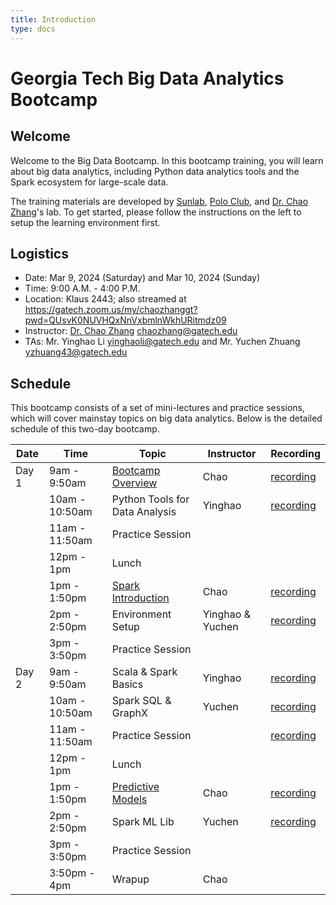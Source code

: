 ```yaml
---
title: Introduction
type: docs
---
```


# Georgia Tech Big Data Analytics Bootcamp

## Welcome

Welcome to the Big Data Bootcamp.  In this bootcamp training, you will learn about big data analytics, including Python data analytics tools and the Spark ecosystem for large-scale data.

The training materials are developed by [Sunlab](http://www.sunlab.org), [Polo Club](https://poloclub.github.io), and [Dr. Chao Zhang](http://chaozhang.org)'s lab. To get started, please follow the instructions on the left to setup the learning environment first.

## Logistics

- Date: Mar 9, 2024 (Saturday) and Mar 10, 2024 (Sunday)
- Time: 9:00 A.M. - 4:00 P.M.
- Location: Klaus 2443; also streamed at https://gatech.zoom.us/my/chaozhanggt?pwd=QUsvK0NUVHQxNnVxbmlnWkhURitmdz09
- Instructor: [Dr. Chao Zhang](http://chaozhang.org) chaozhang@gatech.edu
- TAs: Mr. Yinghao Li yinghaoli@gatech.edu and Mr. Yuchen Zhuang  yzhuang43@gatech.edu

## Schedule

This bootcamp consists of a set of mini-lectures and practice sessions, which will cover mainstay topics on big data analytics. Below is the detailed schedule of this two-day bootcamp.

<!-- | Date       | Time           | Topic                          |                  | -->
<!-- |------------|----------------|--------------------------------|------------------| -->
<!-- | Day 1 | 9am - 9:50am   | [Bootcamp Overview](https://www.dropbox.com/s/9idxxy9veczaz2n/01-introduction.pdf?dl=0)              | Chao             | -->
<!-- |            | 10am - 10:50am | Python Tools for Data Analysis | Yinghao          | -->
<!-- |            | 11am - 11:50am | Practice Session               |                  | -->
<!-- |            | 12pm - 1pm     | Lunch                          |                  | -->
<!-- |            | 1pm - 1:50pm   | [Spark Introduction](https://www.dropbox.com/s/a4wr8lavehgojmb/02-Spark.pdf?dl=0)             | Chao             | -->
<!-- |            | 2pm - 2:50pm   | Environment Setup              | Yinghao & Yuchen | -->
<!-- |            | 3pm - 3:50pm   | Practice Session               |                  | -->
<!-- | Day 2 | 9am - 9:50am   | Scala & Spark Basics           | Yinghao          | -->
<!-- |            | 10am - 10:50am | Spark SQL & GraphX             | Yuchen           | -->
<!-- |            | 11am - 11:50am | Practice Session               |                  | -->
<!-- |            | 12pm - 1pm     | Lunch                          |                  | -->
<!-- |            | 1pm - 1:50pm   | [Predictive Models](https://www.dropbox.com/s/wjsoyrey254pevq/03-predictive_modeling_pipeline.pdf?dl=0)              | Chao             | -->
<!-- |            | 2pm - 2:50pm   | Spark ML Lib                   | Yuchen           | -->
<!-- |            | 3pm - 3:50pm   | Practice Session               |                  | -->
<!-- |            | 3:50pm - 4pm   | Wrapup                         | Chao             | -->


| Date | Time | Topic | Instructor | Recording |
|------------|----------------|--------------------------------|------------------|------------------|
| Day 1 | 9am - 9:50am | [Bootcamp Overview](https://www.dropbox.com/s/9idxxy9veczaz2n/01-introduction.pdf?dl=0) | Chao | [recording](https://mediaspace.gatech.edu/media/Chao+Zhang%27s+Personal+Meeting+Room/1_xlpnlh8u) |
| | 10am - 10:50am | Python Tools for Data Analysis | Yinghao | [recording](https://mediaspace.gatech.edu/media/Chao+Zhang%27s+Personal+Meeting+Room/1_ilq7jyjq) |
| | 11am - 11:50am | Practice Session | | |
| | 12pm - 1pm | Lunch | | |
| | 1pm - 1:50pm | [Spark Introduction](https://www.dropbox.com/s/a4wr8lavehgojmb/02-Spark.pdf?dl=0) | Chao | [recording](https://mediaspace.gatech.edu/media/Chao+Zhang%27s+Personal+Meeting+Room/1_2s3nq89i) |
| | 2pm - 2:50pm | Environment Setup | Yinghao & Yuchen | [recording](https://mediaspace.gatech.edu/media/Chao+Zhang%27s+Personal+Meeting+Room/1_ob3esi0e) |
| | 3pm - 3:50pm | Practice Session | | |
| Day 2 | 9am - 9:50am | Scala & Spark Basics | Yinghao | [recording](https://mediaspace.gatech.edu/media/Chao+Zhang%27s+Personal+Meeting+Room/1_ftew3aii) |
| | 10am - 10:50am | Spark SQL & GraphX | Yuchen | [recording](https://mediaspace.gatech.edu/media/Chao+Zhang%27s+Personal+Meeting+Room/1_pvp0cht2) |
| | 11am - 11:50am | Practice Session | | [recording](https://mediaspace.gatech.edu/media/Chao+Zhang%27s+Personal+Meeting+Room/1_zjl9i2na) |
| | 12pm - 1pm | Lunch | | |
| | 1pm - 1:50pm | [Predictive Models](https://www.dropbox.com/s/wjsoyrey254pevq/03-predictive\_modeling\_pipeline.pdf?dl=0) | Chao | [recording](https://mediaspace.gatech.edu/media/Chao+Zhang%27s+Personal+Meeting+Room/1_lrs4tjoe) |
| | 2pm - 2:50pm | Spark ML Lib | Yuchen | [recording](https://mediaspace.gatech.edu/media/Chao+Zhang%27s+Personal+Meeting+Room/1_t66z5ayk) |
| | 3pm - 3:50pm | Practice Session | | |
| | 3:50pm - 4pm | Wrapup | Chao | |


<!-- ## Resources -->

<!-- Recordings: -->
<!-- - [Bootcamp Overview](https://bluejeans.com/s/2y4ZH) -->
<!-- - [Intro to Spark](https://bluejeans.com/s/sTNso/) -->
<!-- - [Predictive Modeling](https://bluejeans.com/s/5uXXg) -->

<!-- Notebooks: -->
<!-- - [Word Embedding](https://www.dropbox.com/s/f9x670g5kclok3a/word-embedding.ipynb?dl=0) -->

